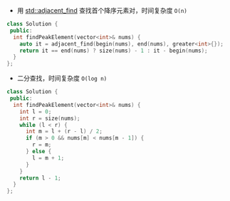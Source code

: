 * 用 [std::adjacent_find](https://en.cppreference.com/w/cpp/algorithm/adjacent_find) 查找首个降序元素对，时间复杂度 `O(n)`

```cpp
class Solution {
 public:
  int findPeakElement(vector<int>& nums) {
    auto it = adjacent_find(begin(nums), end(nums), greater<int>{});
    return it == end(nums) ? size(nums) - 1 : it - begin(nums);
  }
};
```

* 二分查找，时间复杂度 `O(log n)`

```cpp
class Solution {
 public:
  int findPeakElement(vector<int>& nums) {
    int l = 0;
    int r = size(nums);
    while (l < r) {
      int m = l + (r - l) / 2;
      if (m > 0 && nums[m] < nums[m - 1]) {
        r = m;
      } else {
        l = m + 1;
      }
    }
    return l - 1;
  }
};
```
